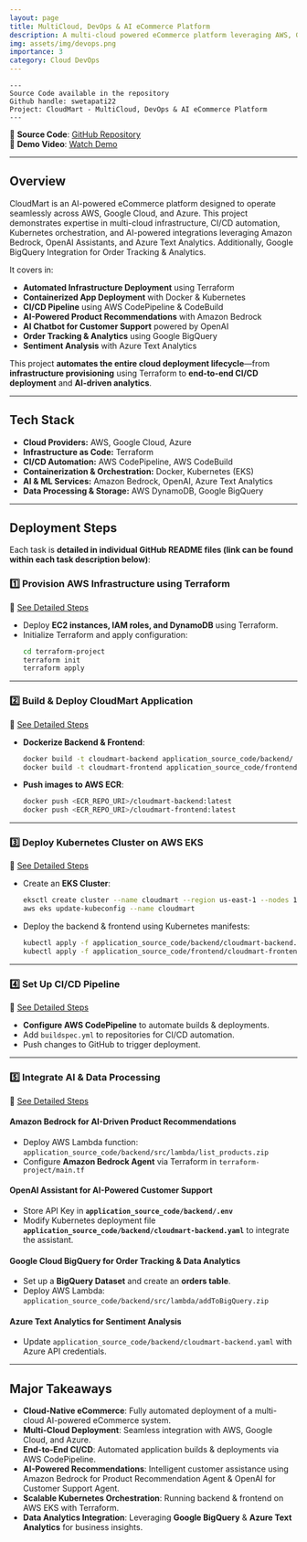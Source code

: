```yaml
---
layout: page
title: MultiCloud, DevOps & AI eCommerce Platform
description: A multi-cloud powered eCommerce platform leveraging AWS, Google Cloud, and Azure, featuring automated CI/CD pipelines, Kubernetes orchestration, AI-driven recommendations, customer support, and Azure Text Analytics with Google BigQuery Integration.
img: assets/img/devops.png
importance: 3
category: Cloud DevOps
---
```

    ---
    Source Code available in the repository
    Github handle: swetapati22
    Project: CloudMart - MultiCloud, DevOps & AI eCommerce Platform
    ---

📂 **Source Code**: <a href="https://github.com/swetapati22/MultiCloud_DevOps_AI_Project" target="_blank">GitHub Repository</a>  
🎥 **Demo Video**: <a href="https://youtu.be/_LvKL2LE5qU" target="_blank">Watch Demo</a>

---

## **Overview**
CloudMart is an AI-powered eCommerce platform designed to operate seamlessly across AWS, Google Cloud, and Azure. This project demonstrates expertise in multi-cloud infrastructure, CI/CD automation, Kubernetes orchestration, and AI-powered integrations leveraging Amazon Bedrock, OpenAI Assistants, and Azure Text Analytics. Additionally, Google BigQuery Integration for Order Tracking & Analytics. 

It covers in:

- **Automated Infrastructure Deployment** using Terraform  
- **Containerized App Deployment** with Docker & Kubernetes  
- **CI/CD Pipeline** using AWS CodePipeline & CodeBuild  
- **AI-Powered Product Recommendations** with Amazon Bedrock  
- **AI Chatbot for Customer Support** powered by OpenAI  
- **Order Tracking & Analytics** using Google BigQuery  
- **Sentiment Analysis** with Azure Text Analytics  

This project **automates the entire cloud deployment lifecycle**—from **infrastructure provisioning** using Terraform to **end-to-end CI/CD deployment** and **AI-driven analytics**.

---

## **Tech Stack**
- **Cloud Providers:** AWS, Google Cloud, Azure  
- **Infrastructure as Code:** Terraform  
- **CI/CD Automation:** AWS CodePipeline, AWS CodeBuild  
- **Containerization & Orchestration:** Docker, Kubernetes (EKS)  
- **AI & ML Services:** Amazon Bedrock, OpenAI, Azure Text Analytics  
- **Data Processing & Storage:** AWS DynamoDB, Google BigQuery  

---

## **Deployment Steps**
Each task is **detailed in individual GitHub README files (link can be found within each task description below)**:

### **1️⃣ Provision AWS Infrastructure using Terraform**
📄 [See Detailed Steps](https://github.com/swetapati22/MultiCloud_DevOps_AI_Project/blob/main/task_specific_README/Task1_README.md)

- Deploy **EC2 instances, IAM roles, and DynamoDB** using Terraform.  
- Initialize Terraform and apply configuration:
  ```bash
  cd terraform-project
  terraform init
  terraform apply
  ```

---

### **2️⃣ Build & Deploy CloudMart Application**
📄 [See Detailed Steps](https://github.com/swetapati22/MultiCloud_DevOps_AI_Project/blob/main/task_specific_README/Task2_README.md)

- **Dockerize Backend & Frontend**:
  ```bash
  docker build -t cloudmart-backend application_source_code/backend/
  docker build -t cloudmart-frontend application_source_code/frontend/
  ```
- **Push images to AWS ECR**:
  ```bash
  docker push <ECR_REPO_URI>/cloudmart-backend:latest
  docker push <ECR_REPO_URI>/cloudmart-frontend:latest
  ```

---

### **3️⃣ Deploy Kubernetes Cluster on AWS EKS**
📄 [See Detailed Steps](https://github.com/swetapati22/MultiCloud_DevOps_AI_Project/blob/main/task_specific_README/Task3_README.md)

- Create an **EKS Cluster**:
  ```bash
  eksctl create cluster --name cloudmart --region us-east-1 --nodes 1
  aws eks update-kubeconfig --name cloudmart
  ```
- Deploy the backend & frontend using Kubernetes manifests:
  ```bash
  kubectl apply -f application_source_code/backend/cloudmart-backend.yaml
  kubectl apply -f application_source_code/frontend/cloudmart-frontend.yaml
  ```

---

### **4️⃣ Set Up CI/CD Pipeline**
📄 [See Detailed Steps](https://github.com/swetapati22/MultiCloud_DevOps_AI_Project/blob/main/task_specific_README/Task4_README.md)

- **Configure AWS CodePipeline** to automate builds & deployments.  
- Add `buildspec.yml` to repositories for CI/CD automation.  
- Push changes to GitHub to trigger deployment.

---

### **5️⃣ Integrate AI & Data Processing**
📄 [See Detailed Steps](https://github.com/swetapati22/MultiCloud_DevOps_AI_Project/blob/main/task_specific_README/Task5_README.md)

#### **Amazon Bedrock for AI-Driven Product Recommendations**
- Deploy AWS Lambda function: `application_source_code/backend/src/lambda/list_products.zip`
- Configure **Amazon Bedrock Agent** via Terraform in `terraform-project/main.tf`

#### **OpenAI Assistant for AI-Powered Customer Support**
- Store API Key in **`application_source_code/backend/.env`**
- Modify Kubernetes deployment file **`application_source_code/backend/cloudmart-backend.yaml`** to integrate the assistant.

#### **Google Cloud BigQuery for Order Tracking & Data Analytics**
- Set up a **BigQuery Dataset** and create an **orders table**.
- Deploy AWS Lambda: `application_source_code/backend/src/lambda/addToBigQuery.zip`

#### **Azure Text Analytics for Sentiment Analysis**
- Update `application_source_code/backend/cloudmart-backend.yaml` with Azure API credentials.

---

## **Major Takeaways**
- **Cloud-Native eCommerce**: Fully automated deployment of a multi-cloud AI-powered eCommerce system.  
- **Multi-Cloud Deployment**: Seamless integration with AWS, Google Cloud, and Azure.  
- **End-to-End CI/CD**: Automated application builds & deployments via AWS CodePipeline.  
- **AI-Powered Recommendations**: Intelligent customer assistance using Amazon Bedrock for Product Recommendation Agent & OpenAI for Customer Support Agent.  
- **Scalable Kubernetes Orchestration**: Running backend & frontend on AWS EKS with Terraform.  
- **Data Analytics Integration**: Leveraging **Google BigQuery** & **Azure Text Analytics** for business insights.

